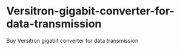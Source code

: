 # Versitron-gigabit-converter-for-data-transmission
Buy Versitron gigabit converter for data transmission

